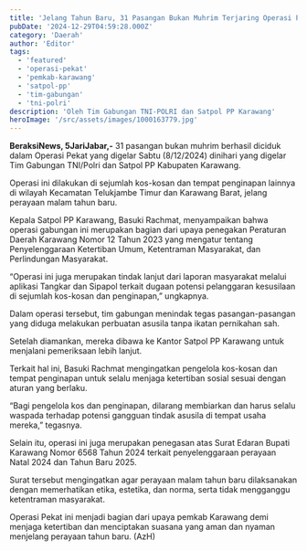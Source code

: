 ```yaml
---
title: 'Jelang Tahun Baru, 31 Pasangan Bukan Muhrim Terjaring Operasi Pekat di Karawang'
pubDate: '2024-12-29T04:59:28.000Z'
category: 'Daerah'
author: 'Editor'
tags:
  - 'featured'
  - 'operasi-pekat'
  - 'pemkab-karawang'
  - 'satpol-pp'
  - 'tim-gabungan'
  - 'tni-polri'
description: 'Oleh Tim Gabungan TNI-POLRI dan Satpol PP Karawang'
heroImage: '/src/assets/images/1000163779.jpg'
---
```


**BeraksiNews, 5JariJabar,-** 31 pasangan bukan muhrim berhasil diciduk dalam Operasi Pekat yang digelar Sabtu (8/12/2024) dinihari yang digelar Tim Gabungan TNI/Polri dan Satpol PP Kabupaten Karawang.

Operasi ini dilakukan di sejumlah kos-kosan dan tempat penginapan lainnya di wilayah Kecamatan Telukjambe Timur dan Karawang Barat, jelang perayaan malam tahun baru.

Kepala Satpol PP Karawang, Basuki Rachmat, menyampaikan bahwa operasi gabungan ini merupakan bagian dari upaya penegakan Peraturan Daerah Karawang Nomor 12 Tahun 2023 yang mengatur tentang Penyelenggaraan Ketertiban Umum, Ketentraman Masyarakat, dan Perlindungan Masyarakat.

“Operasi ini juga merupakan tindak lanjut dari laporan masyarakat melalui aplikasi Tangkar dan Sipapol terkait dugaan potensi pelanggaran kesusilaan di sejumlah kos-kosan dan penginapan,” ungkapnya.

Dalam operasi tersebut, tim gabungan menindak tegas pasangan-pasangan yang diduga melakukan perbuatan asusila tanpa ikatan pernikahan sah.

Setelah diamankan, mereka dibawa ke Kantor Satpol PP Karawang untuk menjalani pemeriksaan lebih lanjut.

Terkait hal ini, Basuki Rachmat mengingatkan pengelola kos-kosan dan tempat penginapan untuk selalu menjaga ketertiban sosial sesuai dengan aturan yang berlaku.

“Bagi pengelola kos dan penginapan, dilarang membiarkan dan harus selalu waspada terhadap potensi gangguan tindak asusila di tempat usaha mereka,” tegasnya.

Selain itu, operasi ini juga merupakan penegasan atas Surat Edaran Bupati Karawang Nomor 6568 Tahun 2024 terkait penyelenggaraan perayaan Natal 2024 dan Tahun Baru 2025.

Surat tersebut mengingatkan agar perayaan malam tahun baru dilaksanakan dengan memerhatikan etika, estetika, dan norma, serta tidak mengganggu ketentraman masyarakat.

Operasi Pekat ini menjadi bagian dari upaya pemkab Karawang demi menjaga ketertiban dan menciptakan suasana yang aman dan nyaman menjelang perayaan tahun baru. (AzH)
